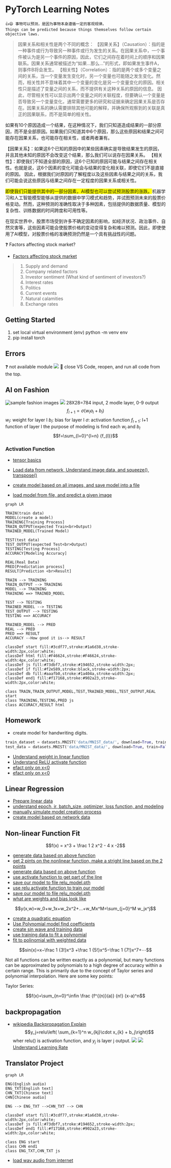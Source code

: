 <h1>PyTorch Learning Notes</h1>

```
👍😄 事物可以预测，是因为事物本身遵循一定的客观规律。
Things can be predicted because things themselves follow certain objective laws.
```
> 因果关系和相关性是两个不同的概念：
>【因果关系】（Causation）：指的是一种事件或行为导致另一种事件或行为发生的关系。在因果关系中，一个事件被认为是另一个事件的原因，因此，它们之间存在着时间上的顺序和因果联系。因果关系通常被描述为“如果...那么...”的形式，即如果发生事件A，则事件B将会发生。
>【相关性】（Correlation）：指的是两个或多个变量之间的关系，当一个变量发生变化时，另一个变量也可能随之发生变化。然而，相关性并不意味着其中一个变量的变化是另一个变量变化的原因。相关性只是描述了变量之间的关系，而不提供有关这种关系的原因的信息。
因此，尽管相关性可以显示出两个变量之间的关联程度，但要确认一个变量是否导致另一个变量变化，通常需要更多的研究和证据来确定因果关系是否存在。因果关系的确认需要排除其他可能的解释，并确保所观察到的关联是真正的因果联系，而不是简单的相关性。

如果有10个原因造成一个结果，在这种情况下，我们只知道造成结果的一部分原因，而不是全部原因。如果我们只知道其中6个原因，那么这些原因和结果之间可能存在因果关系，也可能存在相关性，或者两者兼有。

【因果关系】：如果这6个已知的原因中的某些因素确实是导致结果发生的原因，并且其他未知的原因不会改变这个结果，那么我们可以说存在因果关系。
【相关性】：即使我们不知道全部的原因，这6个已知的原因可能与结果之间存在相关性。也就是说，这6个因素的变化可能会与结果的变化相关联，即使它们不是直接的原因。
因此，根据我们对原因的了解程度以及这些因素与结果之间的关系，我们可能会说这些原因与结果之间存在一定程度的因果关系或相关性。

<font style="background-color:yellow">即使我们只能提供其中的一部分因素，AI模型也可以尝试预测股票的涨跌。</font>机器学习和人工智能模型能够从提供的数据中学习模式和趋势，并试图预测未来的股票价格变动。然而，这种预测的准确性取决于多种因素，包括提供的数据质量、模型的复杂性、训练数据的时间跨度和可用性等。

在现实世界中，股票市场受到许多不确定因素的影响，如经济状况、政治事件、自然灾害等，这些因素可能会使股票价格的变动变得复杂和难以预测。因此，即使使用了AI模型，对股票价格的准确预测仍然是一个具有挑战性的问题。

❓ Factors affecting stock market?
* [Factors affecting stock market](https://www.adityabirlacapital.com/abc-of-money/factors-affecting-stock-market#2)
> 1. Supply and demand
> 2. Company related factors
> 3. Investor sentiment (What kind of sentiment of investors?)
> 4. Interest rates
> 5. Politics
> 6. Current events
> 7. Natural calamities
> 8. Exchange rates

## Getting Started

1. set local virtual environment (env)
python -m venv env
2. pip install torch

## Errors
❓ not available module
![](images/unavailable%20modue.png)
📝 close VS Code, reopen, and run all code from the top.
## AI on Fashion
![sample fashion images](images/fashionSample.png)
![](images/neuralNetwork4handwritingDigits.png)
28X28=784 input, 2 modle layer,  0-9 output
$$f_{l+1} = \sigma (w_l a_l + b_l) $$
$w_l$: weight for layer l
$b_l$: bias for layer l
$\sigma$: activation function
$f_{l+1}$: l+1 function of layer l
the purpose of modeling is find each $w_l$ and $b_l$
$$f=\sum_{l=0}^{l=n} {f_{l}}$$

### Activation Function



* [tensor basics](torchBasics.ipynb)

* [Load data from network, Understand image data, and squeeze(), transpose()](../src/fashion01.py)
* [create model based on all images, and save model into a file](../src/fashion02.py)
* [load model from file, and predict a given image](../src/fashion03.py)

```mermaid
graph LR

TRAIN(train data)
MODEL(create a model)
TRAINING[Training Process]
TRAIN_OUTPUT(expected Train<br>Output)
TRAINED_MODEL(Trained Model)

TEST(test data)
TEST_OUTPUT(expected Test<br>Output)
TESTING[Testing Process]
ACCURACY[Modeling Accuracy]

REAL(Real Data)
PRED[Predictation process]
RESULT[Prediction <br>Result]

TRAIN --> TRAINING
TRAIN_OUTPUT --> TRAINING
MODEL --> TRAINING
TRAINING ==> TRAINED_MODEL

TEST --> TESTING
TRAINED_MODEL --> TESTING
TEST_OUTPUT --> TESTING
TESTING ==> ACCURACY

TRAINED_MODEL --> PRED
REAL --> PRED
PRED ==> RESULT
ACCURACY --How good it is--> RESULT

classDef start fill:#3cdf77,stroke:#1a6d38,stroke-width:2px,color:white;
classDef html fill:#F46624,stroke:#F46624,stroke-width:4px,color:white;
classDef js fill:#73dbf7,stroke:#194652,stroke-width:2px;
classDef if fill:#f2e589,stroke:black,stroke-width:2px;
classDef db fill:#aaafb0,stroke:#1a404a,stroke-width:2px;
classDef end1 fill:#f17168,stroke:#902a23,stroke-width:2px,color:white;

class TRAIN,TRAIN_OUTPUT,MODEL,TEST,TRAINED_MODEL,TEST_OUTPUT,REAL start
class TRAINING,TESTING,PRED js
class ACCURACY,RESULT html
```

## Homework
* create model for handwriting digits.
```py
train_dataset = datasets.MNIST('data/MNIST_data/', download=True, train=True, transform=ToTensor())
test_data = datasets.MNIST('data/MNIST_data/', download=True, train=False, transform=ToTensor())

```

* [Understand weight in linear function](../src/weight.py)
* [Understand ReLU activate function](../src/relu.py)
* [efact only on x<0](../src/ReLU1.py)
* [efact only on x<0](../src/ReLU2.py)

## Linear Regression
* [Prepare linear data](../src/linear01.py)
* [understand epoch, ir, batch_size, optimizer, loss function, and modeling](../src/linear02.py)
* [manually simulate model creation process](../src/linear03.py)
* [create model based on network data](../src/linear04.py)

## Non-linear Function Fit

$$f(x) = x^3 + \frac 1 2 x^2 - 4 x -2$$

* [generate data based on above function](../src/nonlinear01.py)
* [get 2 pints on the nonlinear function, make a stright line based on the 2 points](../src/nonlinear02.py)
* [generate data based on above function](../src/nonlinear03.py)
* [use activate function to get part of the line](../src/nonlinear04.py)
* [save our model to file relu_model.pth](../src/nonlinear05.py)
* [use relu activate function to train our model](../src/nonlinear06.py)
* [save our model to file relu_model.pth](../src/nonlinear07.py)
* [what are weights and bias look like](../src/nonlinear08.py)
  
$$y(x,w)=w_0+w_1x+w_2x^2+...+w_Mx^M=\sum_{j=0}^M w_jx^j$$

* [create a quadratic equation](../src/polynomial.py)
* [Use Polynomial model find coefficients](../src/polynomial1.py)
* [create sin wave and training data](../src/polynomial2.py)
* [use training data to fit a polynomial](../src/polynomial3.py)
* [fit to polinomial with weighted data](../src/polynomial4.py)

$$sin(x)=x−\frac 1 {3!}x^3 +\frac 1 {5!}x^5−\frac 1 {7!}x^7+⋯$$

Not all functions can be written exactly as a polynomial, but many functions can be approximated by polynomials to a high degree of accuracy within a certain range. This is primarily due to the concept of Taylor series and polynomial interpolation. Here are some key points:

Taylor Series:

$$f(x)=\sum_{n=0}^\infin \frac {f^{(n)}(a)} {n!} (x-a)^n$$

## backpropagation
* [wikipedia Backpropagation Explain](https://en.wikipedia.org/wiki/Backpropagation)
$$y_j=relu\left( \sum_{k=1}^n w_{kj}\cdot x_{k} + b_j\right)$$
wher relu() is activation function, and $y_j$ is layer j output.
![](images/backpropagation.png)
![](images/learningRate.png)
[Understand Learning Rate](../src/mse1.py)

## Translator Project

```mermaid
graph LR

ENG(English audio)
ENG_TXT[English text]
CHN_TXT[Chinese text]
CHN[Chinese audio]

ENG --> ENG_TXT -->CHN_TXT --> CHN

classDef start fill:#3cdf77,stroke:#1a6d38,stroke-width:2px,color:white;
classDef js fill:#73dbf7,stroke:#194652,stroke-width:2px;
classDef end1 fill:#f17168,stroke:#902a23,stroke-width:2px,color:white;

class ENG start
class CHN end1
class ENG_TXT,CHN_TXT js
```
* [load wav audio from internet](../src/audio/audio01.py)